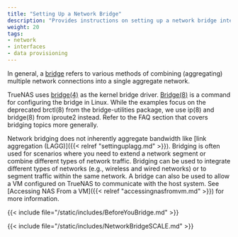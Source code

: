 ```yaml
---
title: "Setting Up a Network Bridge"
description: "Provides instructions on setting up a network bridge interface."
weight: 20
tags:
- network
- interfaces
- data provisioning
---
```


In general, a [bridge](https://tools.ietf.org/html/rfc6325) refers to various methods of combining (aggregating) multiple network connections into a single aggregate network.

TrueNAS uses [bridge(4)](https://www.freebsd.org/cgi/man.cgi?bridge(4)) as the kernel bridge driver.
[Bridge(8)](https://wiki.linuxfoundation.org/networking/bridge) is a command for configuring the bridge in Linux.
While the examples focus on the deprecated brctl(8) from the bridge-utilities package, we use ip(8) and bridge(8) from iproute2 instead. Refer to the FAQ section that covers bridging topics more generally.

Network bridging does not inherently aggregate bandwidth like [link aggregation (LAGG)]({{< relref "settinguplagg.md" >}}).
Bridging is often used for scenarios where you need to extend a network segment or combine different types of network traffic.
Bridging can be used to integrate different types of networks (e.g., wireless and wired networks) or to segment traffic within the same network.
A bridge can also be used to allow a VM configured on TrueNAS to communicate with the host system. See [Accessing NAS From a VM]({{< relref "accessingnasfromvm.md" >}}) for more information.

{{< include file="/static/includes/BeforeYouBridge.md" >}}

{{< include file="/static/includes/NetworkBridgeSCALE.md" >}}

